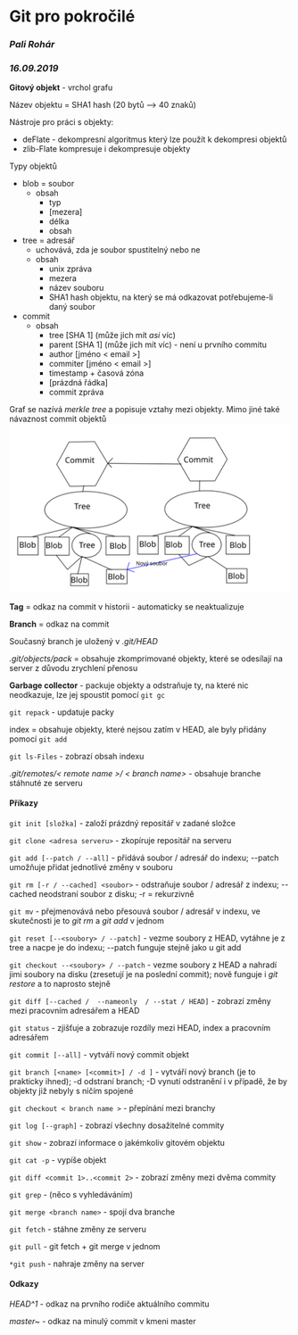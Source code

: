 # Git pro pokročilé
### *Pali Rohár*
### *16.09.2019*

**Gitový objekt** - vrchol grafu

Název objektu = SHA1 hash (20 bytů --> 40 znaků)

Nástroje pro práci s objekty:
  - deFlate - dekompresní algoritmus který lze použít k dekompresi objektů
  - zlib-Flate kompresuje i dekompresuje objekty

Typy objektů
  - blob = soubor
    - obsah 
      - typ
      - [mezera]
      - délka
      - obsah
  - tree = adresář
    - uchovává, zda je soubor spustitelný nebo ne
    - obsah
      - unix zpráva
      - mezera
      - název souboru
      - SHA1 hash objektu, na který se má odkazovat potřebujeme-li daný soubor
  - commit
    - obsah
      - tree [SHA 1] (může jich mít *asi* víc)
      - parent [SHA 1] (může jich mít víc) - není u prvního commitu                                                                                                                                                                                                                                                                                                                                                                                                                                                                   
      - author [jméno < email >]
      - commiter [jméno < email >]
      - timestamp + časová zóna
      - [prázdná řádka]
      - commit zpráva

Graf se nazívá *merkle tree* a popisuje vztahy mezi objekty. Mimo jiné také návaznost commit objektů
![Merkle tree](images/Merkle_tree.svg)

**Tag** = odkaz na commit v historii - automaticky se neaktualizuje

**Branch** = odkaz na commit

Současný branch je uložený v *.git/HEAD*

*.git/objects/pack* = obsahuje zkomprimované objekty, které se odesílají na server z důvodu zrychlení přenosu

**Garbage collector** - packuje objekty a odstraňuje ty, na které nic neodkazuje, lze jej spoustit pomocí `git gc`

`git repack` - updatuje packy

index = obsahuje objekty, které nejsou zatím v HEAD, ale byly přidány pomocí `git add`

`git ls-Files` - zobrazí obsah indexu

*.git/remotes/< remote name >/ < branch name>* - obsahuje branche stáhnuté ze serveru

#### Příkazy
`git init [složka]` - založí prázdný repositář v zadané složce

`git clone <adresa serveru>` - zkopíruje repositář na serveru

`git add [--patch / --all]` - přidává soubor / adresář do indexu; --patch umožňuje přidat jednotlivé změny v souboru

`git rm [-r / --cached] <soubor>` - odstraňuje soubor / adresář z indexu; --cached neodstraní soubor z disku; -r = rekurzivně

`git mv` - přejmenovává nebo přesouvá soubor / adresář v indexu, ve skutečnosti je to *git rm* a *git add* v jednom

`git reset [--<soubory> / --patch]` - vezme soubory z HEAD, vytáhne je z tree a nacpe je do indexu; --patch funguje stejně jako u git add

`git checkout --<soubory> / --patch` - vezme soubory z HEAD a nahradí jimi soubory na disku (zresetují je na poslední commit); nově funguje i *git restore* a to naprosto stejně

`git diff [--cached /  --nameonly  / --stat / HEAD]` - zobrazí změny mezi pracovním adresářem a HEAD 

`git status` - zjišťuje a zobrazuje rozdíly mezi HEAD, index a pracovním adresářem

`git commit [--all]` - vytváří nový commit objekt

`git branch [<name> [<commit>] / -d ]` - vytváří nový branch (je to prakticky ihned); -d odstraní branch; -D vynutí odstranění i v případě, že by objekty již nebyly s ničím spojené

`git checkout < branch name >` - přepínání mezi branchy

`git log [--graph]` - zobrazí všechny dosažitelné commity

`git show` - zobrazí informace o jakémkoliv gitovém objektu

`git cat -p` - vypíše objekt

`git diff <commit 1>..<commit 2>` - zobrazí změny mezi dvěma commity

`git grep` - (něco s vyhledáváním)

`git merge <branch name>` - spojí dva branche

`git fetch` - stáhne změny ze serveru

`git pull` - git fetch + git merge v jednom

`*git push` - nahraje změny na server

#### Odkazy
*HEAD^1* - odkaz na prvního rodiče aktuálního commitu

*master~* - odkaz na minulý commit v kmeni master